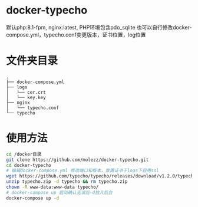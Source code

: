 # docker-typecho
默认php:8.1-fpm, nginx:latest, PHP环境包含pdo_sqlite 
也可以自行修改docker-compose.yml，typecho.conf变更版本，证书位置，log位置

# 文件夹目录
```
.
├── docker-compose.yml
├── logs
│   └── cer.crt
│   └── key.key
├── nginx
│   └── typecho.conf
└── typecho
```

# 使用方法
``` bash
cd /docker目录
git clone https://github.com/molezz/docker-typecho.git
cd docker-typecho
# 编辑docker-compose.yml 修改端口和版本，放置证书于logs下启用ssl
wget https://github.com/typecho/typecho/releases/download/v1.2.0/typecho.zip
unzip typecho.zip -d typecho && rm typecho.zip
chown -R www-data:www-data typecho/
# docker-compose up 启动确认无误后-d放入后台
docker-compose up -d
```
